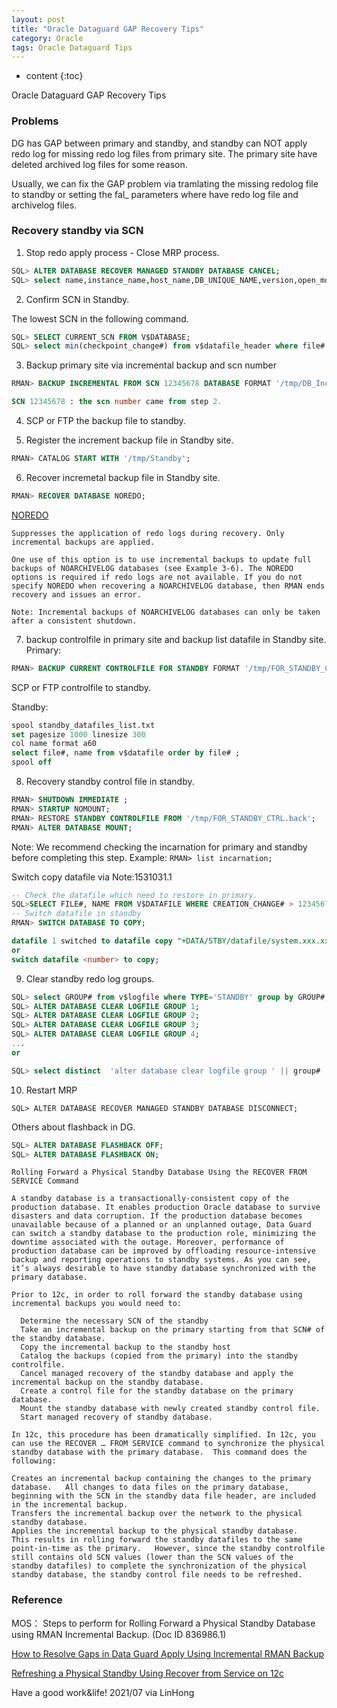 ```yaml
---
layout: post
title: "Oracle Dataguard GAP Recovery Tips"
category: Oracle
tags: Oracle Dataguard Tips
---
```


* content
{:toc}

Oracle Dataguard GAP Recovery Tips


### Problems

DG has GAP between primary and standby, and standby can NOT apply redo log for missing redo log files from primary site.
The primary site have deleted archived log files for some reason.

Usually, we can fix the GAP problem via tramlating the missing redolog file to standby or setting the fal_ parameters where have redo log file and archivelog files.

### Recovery standby via SCN

1. Stop redo apply process - Close MRP process.

```sql
SQL> ALTER DATABASE RECOVER MANAGED STANDBY DATABASE CANCEL;
SQL> select name,instance_name,host_name,DB_UNIQUE_NAME,version,open_mode,to_char(startup_time,'YYYY/MM/DD HH24:MI:SS'),database_role from gv$database, v$instance;
```

2. Confirm SCN in Standby.

The lowest SCN in the following command.
```sql
SQL> SELECT CURRENT_SCN FROM V$DATABASE;
SQL> select min(checkpoint_change#) from v$datafile_header where file# not in (select file# from v$datafile where enabled = 'READ ONLY');
```

3. Backup primary site via incremental backup and scn number

```sql
RMAN> BACKUP INCREMENTAL FROM SCN 12345678 DATABASE FORMAT '/tmp/DB_Inc_ForStandby_%U' tag 'FOR_STANDBY';

SCN 12345678 : the scn number came from step 2.

```

4. SCP or FTP the backup file to standby.
   
5. Register the increment backup file in Standby site.
```sql
RMAN> CATALOG START WITH '/tmp/Standby';
```
6. Recover incremetal backup file in Standby site.
```sql
RMAN> RECOVER DATABASE NOREDO;
```
[NOREDO](https://docs.oracle.com/en/database/oracle/oracle-database/19/rcmrf/RECOVER.html#GUID-CA98040F-9865-4F4F-BAF2-91C518612E95)

```
Suppresses the application of redo logs during recovery. Only incremental backups are applied.

One use of this option is to use incremental backups to update full backups of NOARCHIVELOG databases (see Example 3-6). The NOREDO options is required if redo logs are not available. If you do not specify NOREDO when recovering a NOARCHIVELOG database, then RMAN ends recovery and issues an error.

Note: Incremental backups of NOARCHIVELOG databases can only be taken after a consistent shutdown.
```
7. backup controlfile in primary site and backup list datafile in Standby site.
Primary:
```sql
RMAN> BACKUP CURRENT CONTROLFILE FOR STANDBY FORMAT '/tmp/FOR_STANDBY_CTRL.back';
```

SCP or FTP controlfile to standby.

Standby:
```sql
spool standby_datafiles_list.txt
set pagesize 1000 linesize 300
col name format a60
select file#, name from v$datafile order by file# ;
spool off
```

8. Recovery standby control file in standby.
```sql
RMAN> SHUTDOWN IMMEDIATE ;
RMAN> STARTUP NOMOUNT;
RMAN> RESTORE STANDBY CONTROLFILE FROM '/tmp/FOR_STANDBY_CTRL.back';
RMAN> ALTER DATABASE MOUNT;
```
Note:  We recommend checking the incarnation for primary and standby before completing this step.
Example:  `RMAN> list incarnation; `

Switch copy datafile via Note:1531031.1
```sql
-- Check the datafile which need to restore in primary.
SQL>SELECT FILE#, NAME FROM V$DATAFILE WHERE CREATION_CHANGE# > 12345678;
-- Switch datafile in standby
RMAN> SWITCH DATABASE TO COPY;

datafile 1 switched to datafile copy "+DATA/STBY/datafile/system.xxx.xxxxxxxx"
or 
switch datafile <number> to copy;

```

9. Clear standby redo log groups.
```sql
SQL> select GROUP# from v$logfile where TYPE='STANDBY' group by GROUP#;
SQL> ALTER DATABASE CLEAR LOGFILE GROUP 1;
SQL> ALTER DATABASE CLEAR LOGFILE GROUP 2;
SQL> ALTER DATABASE CLEAR LOGFILE GROUP 3;
SQL> ALTER DATABASE CLEAR LOGFILE GROUP 4;
...
or

SQL> select distinct  'alter database clear logfile group ' || group# || ';' from v$logfile;

```

10. Restart MRP
```
SQL> ALTER DATABASE RECOVER MANAGED STANDBY DATABASE DISCONNECT;
```

Others about flashback in DG.
```sql
SQL> ALTER DATABASE FLASHBACK OFF; 
SQL> ALTER DATABASE FLASHBACK ON;
```

```
Rolling Forward a Physical Standby Database Using the RECOVER FROM SERVICE Command

A standby database is a transactionally-consistent copy of the production database. It enables production Oracle database to survive disasters and data corruption. If the production database becomes unavailable because of a planned or an unplanned outage, Data Guard can switch a standby database to the production role, minimizing the downtime associated with the outage. Moreover, performance of production database can be improved by offloading resource-intensive backup and reporting operations to standby systems. As you can see, it’s always desirable to have standby database synchronized with the primary database.

Prior to 12c, in order to roll forward the standby database using incremental backups you would need to:

  Determine the necessary SCN of the standby
  Take an incremental backup on the primary starting from that SCN# of the standby database.
  Copy the incremental backup to the standby host
  Catalog the backups (copied from the primary) into the standby controlfile.
  Cancel managed recovery of the standby database and apply the incremental backup on the standby database. 
  Create a control file for the standby database on the primary database.
  Mount the standby database with newly created standby control file.
  Start managed recovery of standby database.

In 12c, this procedure has been dramatically simplified. In 12c, you can use the RECOVER … FROM SERVICE command to synchronize the physical standby database with the primary database.  This command does the following:

Creates an incremental backup containing the changes to the primary database.   All changes to data files on the primary database, beginning with the SCN in the standby data file header, are included in the incremental backup.
Transfers the incremental backup over the network to the physical standby database.
Applies the incremental backup to the physical standby database.
This results in rolling forward the standby datafiles to the same point-in-time as the primary.   However, since the standby controlfile still contains old SCN values (lower than the SCN values of the standby datafiles) to complete the synchronization of the physical standby database, the standby control file needs to be refreshed.
```

### Reference

MOS：
Steps to perform for Rolling Forward a Physical Standby Database using RMAN Incremental Backup. (Doc ID 836986.1)

[How to Resolve Gaps in Data Guard Apply Using Incremental RMAN Backup](https://ittutorial.org/resolve-gaps-roll-forward-in-data-guard-standby-apply-how-to-using-incremental-rman-backup/)

[Refreshing a Physical Standby Using Recover from Service on 12c](https://www.virtual-dba.com/blog/refreshing-physical-standby-using-recover-from-service-on-12c/)

Have a good work&life! 2021/07 via LinHong
